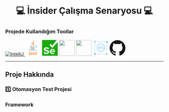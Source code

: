 # <div align="center"><p>💻 İnsider Çalışma Senaryosu 💻 </p> </div>
### Projede Kullandığım Toollar <br> 
[<a href="https://www.jetbrains.com/idea/features/" target="_blank" rel="noopener"> <img src="https://encrypted-tbn0.gstatic.com/images?q=tbn:ANd9GcQalKFwVDd0H7Xx8HaqWBbUmDRdrgxUoicGBZC0eIzTsww7Sev-ySXJ3in9Udv2R9CR3lo&usqp=CAU" alt="IntelliJ" width="50" height="50"/> </a>][intellij]
[<img height="50" width="50" src="https://raw.githubusercontent.com/github/explore/5b3600551e122a3277c2c5368af2ad5725ffa9a1/topics/java/java.png">][java]
[<img height="50" width="50" src="https://raw.githubusercontent.com/github/explore/5b3600551e122a3277c2c5368af2ad5725ffa9a1/topics/selenium/selenium.png">][selenium]
[<img height="50" width="50" src="https://upload.wikimedia.org/wikipedia/commons/e/e6/TestNG_Logo.png">][testng]
[<img height="50" width="50" src="https://jmeter.apache.org/images/jmeter_square.svg">][jmeter]
[<img height="50" width="50" src="https://raw.githubusercontent.com/github/explore/5b3600551e122a3277c2c5368af2ad5725ffa9a1/topics/api/api.png">][api]
[<img height="50" width="50" src="https://raw.githubusercontent.com/github/explore/5b3600551e122a3277c2c5368af2ad5725ffa9a1/topics/github/github.png">][github]

[intellij]: https://www.jetbrains.com/idea/download/#section=windows
[java]: https://www.java.com/
[selenium]: https://www.selenium.dev/
[testng]: https://testng.org/
[jmeter]: https://jmeter.apache.org/
[api]: https://swagger.io/
[github]: https://github.com/AliihsanSen

<hr>

## Proje Hakkında
### 1️⃣ Otomasyon Test Projesi
### Framework
